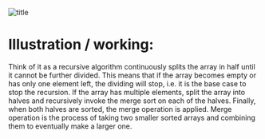 
![title](https://user-images.githubusercontent.com/108461765/194088861-f347aa3a-ea6a-45a0-a063-b89d2a696e3b.PNG)


# <strong>Illustration / working:</strong>

Think of it as a recursive algorithm continuously splits the array in half until it cannot be further divided. This means that if the array becomes empty or has only one element left, the dividing will stop, i.e. it is the base case to stop the recursion. If the array has multiple elements, split the array into halves and recursively invoke the merge sort on each of the halves. Finally, when both halves are sorted, the merge operation is applied. Merge operation is the process of taking two smaller sorted arrays and combining them to eventually make a larger one.
